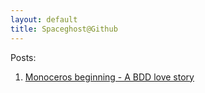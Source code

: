 ```yaml
---
layout: default
title: Spaceghost@Github
---
```

Posts:

1. [Monoceros beginning - A BDD love story](http://Spaceghost.github.com/Projects/2011/05/22/Monoceros-beginning.html)

